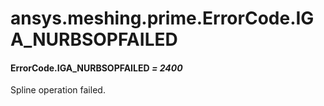 <a id="ansys-meshing-prime-errorcode-iga-nurbsopfailed"></a>

# ansys.meshing.prime.ErrorCode.IGA_NURBSOPFAILED

<a id="ansys.meshing.prime.ErrorCode.IGA_NURBSOPFAILED"></a>

#### ErrorCode.IGA_NURBSOPFAILED *= 2400*

Spline operation failed.

<!-- !! processed by numpydoc !! -->
